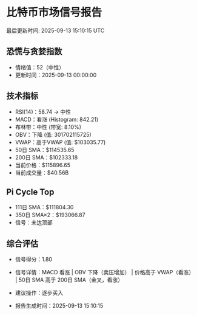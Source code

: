 # 比特币市场信号报告

最后更新时间: 2025-09-13 15:10:15 UTC

## 恐慌与贪婪指数
- 情绪值：52（中性）
- 更新时间：2025-09-13 00:00:00

## 技术指标
- RSI(14)：58.74 → 中性
- MACD：看涨 (Histogram: 842.21)
- 布林带：中性 (带宽: 8.10%)
- OBV：下降 (值: 301702115725)
- VWAP：高于VWAP (值: $103035.77)
- 50日 SMA：$114535.65
- 200日 SMA：$102333.18
- 当前价格：$115896.65
- 当前成交量：$40.56B

## Pi Cycle Top
- 111日 SMA：$111804.30
- 350日 SMA×2：$193066.87
- 信号：未达顶部

## 综合评估
- 信号得分：1.80
- 信号详情：MACD 看涨 | OBV 下降（卖压增加） | 价格高于 VWAP（看涨） | 50日 SMA 高于 200日 SMA（金叉，看涨）
- 建议操作：逐步买入

- 报告生成时间：2025-09-13 15:10:15